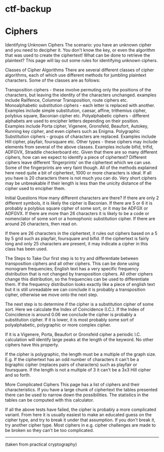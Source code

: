 # ctf-backup

# Ciphers
Identifying Unknown Ciphers
The scenario: you have an unknown cipher and you need to decipher it. You don't know the key, or even the algorithm that was used to create the ciphertext! What can be done to retrieve the plaintext? This page will lay out some rules for identifying unknown ciphers.

Classes of Cipher Algorithms 
There are several different classes of cipher algorithms, each of which use different methods for jumbling plaintext characters. Some of the classes are as follows:

Transposition ciphers - these involve permuting only the positions of the characters, but leaving the identity of the characters unchanged. examples include Railfence, Columnar Transposition, route ciphers etc.
Monoalphabetic substitution ciphers - each letter is replaced with another. Examples include simple substitution, caesar, affine, trithemius cipher, polybius square, Baconian cipher etc.
Polyalphabetic ciphers - different alphabets are used to encipher letters depending on their position. Examples include Porta cipher, Vigenere, Gronsfeld, Beaufort, Autokey, Running key cipher, and even ciphers such as Enigma.
Polygraphic Substitution ciphers - groups of characters are replaced. Examples include Hill cipher, playfair, foursquare etc.
Other types - these ciphers may include elements from several of the above classes. Examples include bifid, trifid, ADFGVX, Straddle checkerboard etc.
Given that there are so many different ciphers, how can we expect to identify a piece of ciphertext? Different ciphers leave different 'fingerprints' on the ciphertext which we can use. Some of the fingerprints are very faint though. All of the methods explained here need quite a bit of ciphertext, 1000 or more characters is ideal. If all you have is 20 characters there is not much you can do. Very short ciphers may be unbreakable if their length is less than the unicity distance of the cipher used to encipher them.

Initial Questions 
How many different characters are there? If there are only 2 different symbols, it is likely the cipher is Baconian. If there are 5 or 6 it is probably a polybius square cipher of some sort, or it may be ADFGX or ADFGVX. If there are more than 26 characters it is likely to be a code or nomenclator of some sort or a homophonic substitution cipher. If there are around 26 characters, then read on.

If there are 26 characters in the ciphertext, it rules out ciphers based on a 5 by 5 grid such as playfair, foursquare and bifid. If the ciphertext is fairly long and only 25 characters are present, it may indicate a cipher in this class has been used.

The Steps to Take 
Our first step is to try and differentiate between transposition ciphers and all other ciphers. This can be done using monogram frequencies; English text has a very specific frequency distribution that is not changed by transposition ciphers. All other ciphers change this distribution, so the frequencies can be used to differentiate them. If the frequency distribution looks exactly like a piece of english text but it is still unreadable we can conclude it is probably a transposition cipher, otherwise we move onto the next step.

The next step is to determine if the cipher is a substitution cipher of some sort. Here we calculate the Index of Coincidence (I.C.). If the Index of Coincidence is around 0.06 we conclude the cipher is probably a substitution cipher. If it is lower, it is most probably some sort of polyalphabetic, polygraphic or more complex cipher.

If it is a Vigenere, Porta, Beaufort or Gronsfeld cipher a periodic I.C. calculation will identify large peaks at the length of the keyword. No other ciphers have this property.

If the cipher is polygraphic, the length must be a multiple of the graph size. E.g. If the ciphertext has an odd number of characters it can't be a bigraphic cipher (replaces pairs of characters) such as playfair or foursquare. If the length is not a multiple of 3 it can't be a 3x3 Hill cipher and so forth.

More Complicated Ciphers 
This page has a list of ciphers and their characteristics. If you have a large chunk of ciphertext the tables presented there can be used to narrow down the possibilities. The statistics in the tables can be computed with this calculator.

If all the above tests have failed, the cipher is probably a more complicated variant. From here it is usually easiest to make an educated guess on the cipher type, and try to break it under that assumption. If you don't break it, try another cipher type. Most ciphers in e.g. cipher challenges are made to be broken so they can't be too complicated.

----
(taken from practical cryptography)
